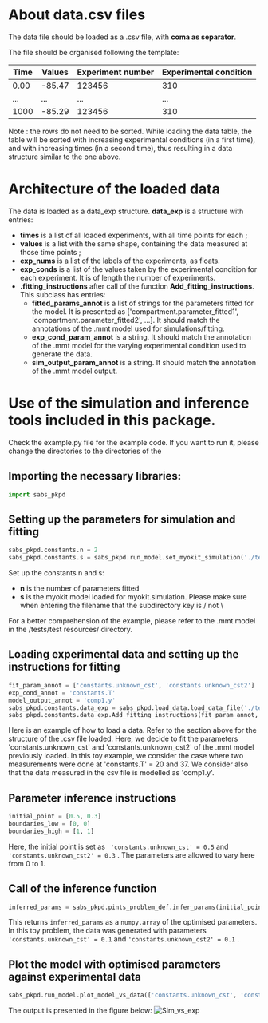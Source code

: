 # About data.csv files

The data file should be loaded as a .csv file, with <strong>coma as separator</strong>.

The file should be organised following the template:

| Time | Values | Experiment number | Experimental condition |
| ---- | ------ | ----------------- | ---------------------- | 
|0.00  | -85.47 |123456|310|
|... |...|...|...|...|
|1000  | -85.29 |123456|310

Note : the rows do not need to be sorted. While loading the data table, the table will be sorted with increasing experimental conditions (in a first time), and with increasing times (in a second time), thus resulting in a data structure similar to the one above.

# Architecture of the loaded data

The data is loaded as a data_exp structure. <strong>data_exp</strong> is a structure with entries:
  - <strong>times</strong> is a list of all loaded experiments, with all time points for each ;
  - <strong>values</strong> is a list with the same shape, containing the data measured at those time points ;
  - <strong>exp_nums</strong> is a list of the labels of the experiments, as floats.
  - <strong>exp_conds</strong> is a list of the values taken by the experimental condition for each experiment. It is of length the number of experiments.
  - <strong>.fitting_instructions</strong> after call of the function <strong>Add_fitting_instructions</strong>. This subclass has entries:
    - <strong>fitted_params_annot</strong> is a list of strings for the parameters fitted for the model. It is presented as ['compartment.parameter_fitted1', 'compartment.parameter_fitted2', ...]. It should match the annotations of the .mmt model used for simulations/fitting.
    - <strong>exp_cond_param_annot</strong> is a string. It should match the annotation of the .mmt model for the varying experimental condition used to generate the data.
    - <strong>sim_output_param_annot</strong> is a string. It should match the annotation of the .mmt model output.

# Use of the simulation and inference tools included in this package.

Check the example.py file for the example code. If you want to run it, please change the directories to the directories of the 

##  Importing the necessary libraries:

```python
import sabs_pkpd
```

## Setting up the parameters for simulation and fitting
```python
sabs_pkpd.constants.n = 2
sabs_pkpd.constants.s = sabs_pkpd.run_model.set_myokit_simulation('./tests/test resources/pints_problem_def_test.mmt')
```
Set up the constants n and s:
  - <strong>n</strong> is the number of parameters fitted
  - <strong>s</strong> is the myokit model loaded for myokit.simulation. Please make sure when entering the filename that the subdirectory key is / not \

For a better comprehension of the example, please refer to the .mmt model in the /tests/test resources/ directory.

## Loading experimental data and setting up the instructions for fitting
```python
fit_param_annot = ['constants.unknown_cst', 'constants.unknown_cst2']
exp_cond_annot = 'constants.T'
model_output_annot = 'comp1.y'
sabs_pkpd.constants.data_exp = sabs_pkpd.load_data.load_data_file('./tests/test resources/load_data_test.csv')
sabs_pkpd.constants.data_exp.Add_fitting_instructions(fit_param_annot, exp_cond_annot, model_output_annot)
```
Here is an example of how to load a data. Refer to the section above for the structure of the .csv file loaded. Here, we decide to fit the parameters 'constants.unknown_cst' and 'constants.unknown_cst2' of the .mmt model previously loaded. 
In this toy example, we consider the case where two measurements were done at 'constants.T' = 20 and 37.
We consider also that the data measured in the csv file is modelled as 'comp1.y'.

## Parameter inference instructions
```python
initial_point = [0.5, 0.3]
boundaries_low = [0, 0]
boundaries_high = [1, 1]
```
Here, the initial point is set as ``` 'constants.unknown_cst' = 0.5``` and ```'constants.unknown_cst2' = 0.3``` . 
The parameters are allowed to vary here from 0 to 1.

## Call of the inference function
```python
inferred_params = sabs_pkpd.pints_problem_def.infer_params(initial_point, sabs_pkpd.constants.data_exp, boundaries_low, boundaries_high)
```
This returns ```inferred_params``` as a ```numpy.array``` of the optimised parameters. In this toy problem, the data was generated with parameters ``` 'constants.unknown_cst' = 0.1``` and ```'constants.unknown_cst2' = 0.1``` . 

## Plot the model with optimised parameters against experimental data
```python
sabs_pkpd.run_model.plot_model_vs_data(['constants.unknown_cst', 'constants.unknown_cst2'], inferred_params, sabs_pkpd.constants.data_exp, sabs_pkpd.constants.s)
```
The output is presented in the figure below:
![Sim_vs_exp](./Example_plot_exp_vs_sim.png)
